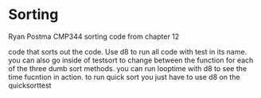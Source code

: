# Sorting
Ryan Postma
CMP344
sorting code from chapter 12

code that sorts out the code. Use d8 to run all code with test in its name. you can also go inside of testsort to change between the function for each 
of the three dumb sort methods. 
you can run looptime with d8 to see the time fucntion in action. 
to run quick sort you just have to use d8 on the quicksorttest 
